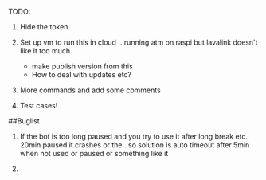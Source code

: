 TODO:

1. Hide the token
2. Set up vm to run this in cloud .. running atm on raspi but lavalink doesn't like it too much 
    - make publish version from this 
     - How to deal with updates etc?

3. More commands and add some comments
4. Test cases!


##Buglist

1. If the bot is too long paused and you try to use it after long break etc. 20min paused
    it crashes or the.. so solution is auto timeout after 5min when not used or paused or something like it

2. 